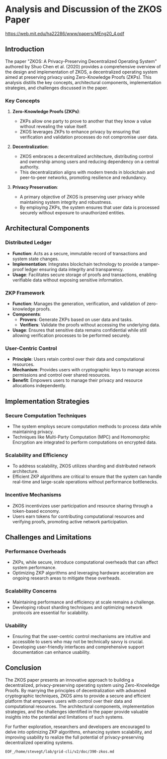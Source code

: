 # Analysis and Discussion of the ZKOS Paper

https://web.mit.edu/ha22286/www/papers/MEng20_4.pdf

## Introduction

The paper "ZKOS: A Privacy-Preserving Decentralized Operating System" authored by Shuo Chen et al. (2020) provides a comprehensive overview of the design and implementation of ZKOS, a decentralized operating system aimed at preserving privacy using Zero-Knowledge Proofs (ZKPs). This analysis distills the key concepts, architectural components, implementation strategies, and challenges discussed in the paper.

### Key Concepts

1. **Zero-Knowledge Proofs (ZKPs)**:
   - ZKPs allow one party to prove to another that they know a value without revealing the value itself.
   - ZKOS leverages ZKPs to enhance privacy by ensuring that verification and validation processes do not compromise user data.

2. **Decentralization**:
   - ZKOS embraces a decentralized architecture, distributing control and ownership among users and reducing dependency on a central authority.
   - This decentralization aligns with modern trends in blockchain and peer-to-peer networks, promoting resilience and redundancy.

3. **Privacy Preservation**:
   - A primary objective of ZKOS is preserving user privacy while maintaining system integrity and robustness.
   - By employing ZKPs, the system ensures that user data is processed securely without exposure to unauthorized entities.

## Architectural Components

### Distributed Ledger

- **Function**: Acts as a secure, immutable record of transactions and system state changes.
- **Implementation**: Integrates blockchain technology to provide a tamper-proof ledger ensuring data integrity and transparency.
- **Usage**: Facilitates secure storage of proofs and transactions, enabling verifiable data without exposing sensitive information.

### ZKP Framework

- **Function**: Manages the generation, verification, and validation of zero-knowledge proofs.
- **Components**:
  - **Provers**: Generate ZKPs based on user data and tasks.
  - **Verifiers**: Validate the proofs without accessing the underlying data.
- **Usage**: Ensures that sensitive data remains confidential while still allowing verification processes to be performed securely.

### User-Centric Control

- **Principle**: Users retain control over their data and computational resources.
- **Mechanism**: Provides users with cryptographic keys to manage access permissions and control over shared resources.
- **Benefit**: Empowers users to manage their privacy and resource allocations independently.

## Implementation Strategies

### Secure Computation Techniques

- The system employs secure computation methods to process data while maintaining privacy.
- Techniques like Multi-Party Computation (MPC) and Homomorphic Encryption are integrated to perform computations on encrypted data.

### Scalability and Efficiency

- To address scalability, ZKOS utilizes sharding and distributed network architecture.
- Efficient ZKP algorithms are critical to ensure that the system can handle real-time and large-scale operations without performance bottlenecks.

### Incentive Mechanisms

- ZKOS incentivizes user participation and resource sharing through a token-based economy.
- Users earn tokens for contributing computational resources and verifying proofs, promoting active network participation.

## Challenges and Limitations

### Performance Overheads

- ZKPs, while secure, introduce computational overheads that can affect system performance.
- Optimizing ZKP algorithms and leveraging hardware acceleration are ongoing research areas to mitigate these overheads.

### Scalability Concerns

- Maintaining performance and efficiency at scale remains a challenge.
- Developing robust sharding techniques and optimizing network protocols are essential for scalability.

### Usability

- Ensuring that the user-centric control mechanisms are intuitive and accessible to users who may not be technically savvy is crucial.
- Developing user-friendly interfaces and comprehensive support documentation can enhance usability.

## Conclusion

The ZKOS paper presents an innovative approach to building a decentralized, privacy-preserving operating system using Zero-Knowledge Proofs. By marrying the principles of decentralization with advanced cryptographic techniques, ZKOS aims to provide a secure and efficient platform that empowers users with control over their data and computational resources. The architectural components, implementation strategies, and the challenges identified in the paper provide valuable insights into the potential and limitations of such systems.

For further exploration, researchers and developers are encouraged to delve into optimizing ZKP algorithms, enhancing system scalability, and improving usability to realize the full potential of privacy-preserving decentralized operating systems.

```
EOF_/home/stevegt/lab/grid-cli/v2/doc/390-zkos.md

